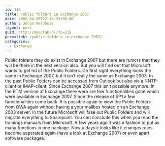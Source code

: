 ```yaml
---
id: 315
title: Public folders in Exchange 2007
date: 2008-04-26T22:18:33+00:00
author: Johan Veldhuis
layout: post
guid: http://myuclab.nl/?p=315
permalink: /public-folders-in-exchange-2007/
categories:
  - Exchange
---
```

Public folders they do exist in Exchange 2007 but there are rumors that they will be there in the next version also. But you will find out that Microsoft wants to get rid of the Public Folders. On first sight everything looks the same in Exchange 2007, but it isn&#8217;t really the same as Exchange 2003. In the past Public Folders can be accessed from Outlook but also via a NNTP-client or IMAP-client. Since Exchange 2007 this isn&#8217;t possible anymore. In the RTM version of Exchange there were are few functionalities gone which were available in Exchange 2007. Since the release of SP1 a few functionalities came back. It is possible again to view the Public Folders from OWA again without having a your mailbox hosted on an Exchange 2003 server. In the future Microsoft will fase out Public Folders and will migrate everything to Sharepoint. You can conclude this when you read the trainings manuals from Microsoft. A few years ago it was a fashion to put as many functions in one package. Now a days it looks like it changes roles become seperated again (have a look at Exchange 2007) or even apart software packages.
